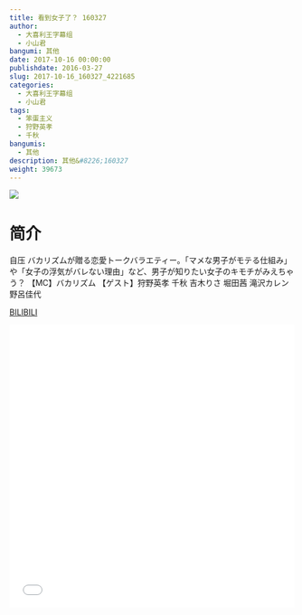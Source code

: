 ```yaml
---
title: 看到女子了？ 160327
author: 
  - 大喜利王字幕组
  - 小山君
bangumi: 其他
date: 2017-10-16 00:00:00
publishdate: 2016-03-27
slug: 2017-10-16_160327_4221685
categories: 
  - 大喜利王字幕组
  - 小山君
tags: 
  - 笨蛋主义
  - 狩野英孝
  - 千秋
bangumis: 
  - 其他
description: 其他&#8226;160327
weight: 39673
---
```


![](https://i.imgur.com/60RTX0H.jpg)

# 简介  
自压 バカリズムが贈る恋愛トークバラエティー。「マメな男子がモテる仕組み」や「女子の浮気がバレない理由」など、男子が知りたい女子のキモチがみえちゃう？
【MC】バカリズム 
【ゲスト】狩野英孝 千秋 吉木りさ 堀田茜 滝沢カレン 野呂佳代


  [BILIBILI](https://www.bilibili.com/video/av4221685/)


<div class="vcontainer">  <iframe class='video' src="//www.bilibili.com/blackboard/player.html?aid=4221685" width="100%" height="500" frameborder="0" allowfullscreen="allowfullscreen"></iframe></div>
